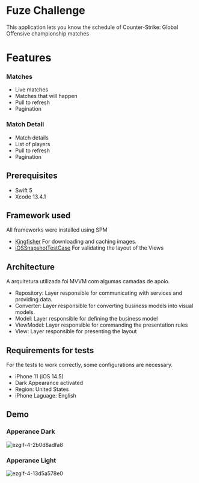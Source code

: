 # Fuze Challenge

This application lets you know the schedule of Counter-Strike: Global Offensive championship matches

# Features

### Matches

- Live matches
- Matches that will happen
- Pull to refresh
- Pagination

### Match Detail

- Match details
- List of players
- Pull to refresh
- Pagination

## Prerequisites

- Swift 5
- Xcode 13.4.1

## Framework used

All frameworks were installed using SPM

 - [Kingfisher](https://github.com/onevcat/Kingfisher) For downloading and caching images.
 - [iOSSnapshotTestCase](https://github.com/uber/ios-snapshot-test-case) For validating the layout of the Views

## Architecture

A arquitetura utilizada foi MVVM com algumas camadas de apoio.

- Repository: Layer responsible for communicating with services and providing data. 
- Converter: Layer responsible for converting business models into visual models. 
- Model: Layer responsible for defining the business model
- ViewModel: Layer responsible for commanding the presentation rules
- View: Layer responsible for presenting the layout

## Requirements for tests

For the tests to work correctly, some configurations are necessary.

- iPhone 11 (iOS 14.5)
- Dark Appearance activated
- Region: United States
- iPhone Laguage: English

## Demo

### Apperance Dark
![ezgif-4-2b0d8adfa8](https://user-images.githubusercontent.com/13118511/203706064-30fb9c0d-0f23-4dd4-a416-7b669abe08fb.gif)

### Apperance Light
![ezgif-4-13d5a578e0](https://user-images.githubusercontent.com/13118511/203706378-7c82962f-ac7f-4f8c-b02d-a19881867322.gif)
